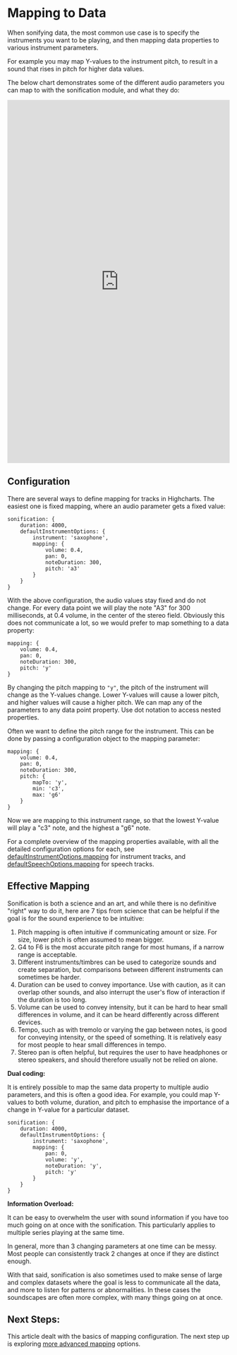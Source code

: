 Mapping to Data
===

When sonifying data, the most common use case is to specify the instruments you want to be playing, and then mapping data properties to various instrument parameters.

For example you may map Y-values to the instrument pitch, to result in a sound that rises in pitch for higher data values.

The below chart demonstrates some of the different audio parameters you can map to with the sonification module, and what they do:

<iframe style="width: 100%; height: 822px; border: none;" src=https://www.highcharts.com/samples/embed/highcharts/sonification/mapping-overview allow="fullscreen"></iframe>

Configuration
------------

There are several ways to define mapping for tracks in Highcharts. The easiest one is fixed mapping, where an audio parameter gets a fixed value:

    sonification: {
        duration: 4000,
        defaultInstrumentOptions: {
            instrument: 'saxophone',
            mapping: {
                volume: 0.4,
                pan: 0,
                noteDuration: 300,
                pitch: 'a3'
            }
        }
    }

With the above configuration, the audio values stay fixed and do not change. For every data point we will play the note "A3" for 300 milliseconds, at 0.4 volume, in the center of the stereo field. Obviously this does not communicate a lot, so we would prefer to map something to a data property:

    mapping: {
        volume: 0.4,
        pan: 0,
        noteDuration: 300,
        pitch: 'y'
    }

By changing the pitch mapping to `"y"`, the pitch of the instrument will change as the Y-values change. Lower Y-values will cause a lower pitch, and higher values will cause a higher pitch. We can map any of the parameters to any data point property. Use dot notation to access nested properties.

Often we want to define the pitch range for the instrument. This can be done by passing a configuration object to the mapping parameter:

    mapping: {
        volume: 0.4,
        pan: 0,
        noteDuration: 300,
        pitch: {
            mapTo: 'y',
            min: 'c3',
            max: 'g6'
        }
    }

Now we are mapping to this instrument range, so that the lowest Y-value will play a "c3" note, and the highest a "g6" note.

For a complete overview of the mapping properties available, with all the detailed configuration options for each, see [defaultInstrumentOptions.mapping](https://api.highcharts.com/highcharts/sonification.defaultInstrumentOptions.mapping) for instrument tracks, and [defaultSpeechOptions.mapping](https://api.highcharts.com/highcharts/sonification.defaultSpeechOptions.mapping) for speech tracks.

Effective Mapping
-----------------

Sonification is both a science and an art, and while there is no definitive "right" way to do it, here are 7 tips from science that can be helpful if the goal is for the sound experience to be intuitive:

1. Pitch mapping is often intuitive if communicating amount or size. For size, lower pitch is often assumed to mean bigger.
2. G4 to F6 is the most accurate pitch range for most humans, if a narrow range is acceptable.
3. Different instruments/timbres can be used to categorize sounds and create separation, but comparisons between different instruments can sometimes be harder.
4. Duration can be used to convey importance. Use with caution, as it can overlap other sounds, and also interrupt the user's flow of interaction if the duration is too long.
5. Volume can be used to convey intensity, but it can be hard to hear small differences in volume, and it can be heard differently across different devices.
6. Tempo, such as with tremolo or varying the gap between notes, is good for conveying intensity, or the speed of something. It is relatively easy for most people to hear small differences in tempo.
7. Stereo pan is often helpful, but requires the user to have headphones or stereo speakers, and should therefore usually not be relied on alone.

**Dual coding:**

It is entirely possible to map the same data property to multiple audio parameters, and this is often a good idea. For example, you could map Y-values to both volume, duration, and pitch to emphasise the importance of a change in Y-value for a particular dataset.

    sonification: {
        duration: 4000,
        defaultInstrumentOptions: {
            instrument: 'saxophone',
            mapping: {
                pan: 0,
                volume: 'y',
                noteDuration: 'y',
                pitch: 'y'
            }
        }
    }

**Information Overload:**

It can be easy to overwhelm the user with sound information if you have too much going on at once with the sonification. This particularly applies to multiple series playing at the same time.

In general, more than 3 changing parameters at one time can be messy. Most people can consistently track 2 changes at once if they are distinct enough.

With that said, sonification is also sometimes used to make sense of large and complex datasets where the goal is less to communicate all the data, and more to listen for patterns or abnormalities. In these cases the soundscapes are often more complex, with many things going on at once.

Next Steps:
-----------
This article dealt with the basics of mapping configuration. The next step up is exploring [more advanced mapping](https://www.highcharts.com/docs/sonification/advanced-mapping) options.
